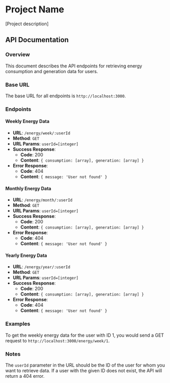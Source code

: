 # Project Name

[Project description]

## API Documentation

### Overview

This document describes the API endpoints for retrieving energy consumption and generation data for users.

### Base URL

The base URL for all endpoints is `http://localhost:3000`.

### Endpoints

#### Weekly Energy Data

- **URL**: `/energy/week/:userId`
- **Method**: `GET`
- **URL Params**: `userId=[integer]`
- **Success Response**: 
  - **Code**: 200
  - **Content**: `{ consumption: [array], generation: [array] }`
- **Error Response**: 
  - **Code**: 404
  - **Content**: `{ message: 'User not found' }`

#### Monthly Energy Data

- **URL**: `/energy/month/:userId`
- **Method**: `GET`
- **URL Params**: `userId=[integer]`
- **Success Response**: 
  - **Code**: 200
  - **Content**: `{ consumption: [array], generation: [array] }`
- **Error Response**: 
  - **Code**: 404
  - **Content**: `{ message: 'User not found' }`

#### Yearly Energy Data

- **URL**: `/energy/year/:userId`
- **Method**: `GET`
- **URL Params**: `userId=[integer]`
- **Success Response**: 
  - **Code**: 200
  - **Content**: `{ consumption: [array], generation: [array] }`
- **Error Response**: 
  - **Code**: 404
  - **Content**: `{ message: 'User not found' }`

### Examples

To get the weekly energy data for the user with ID 1, you would send a GET request to `http://localhost:3000/energy/week/1`.

### Notes

The `userId` parameter in the URL should be the ID of the user for whom you want to retrieve data. If a user with the given ID does not exist, the API will return a 404 error.
